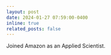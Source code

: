```yaml
---
layout: post
date: 2024-01-27 07:59:00-0400
inline: true
related_posts: false
---
```


Joined Amazon as an Applied Scientist. 
